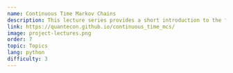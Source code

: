 ```yaml
---
name: Continuous Time Markov Chains
description: This lecture series provides a short introduction to the fascinating field of continuous time Markov chains.
link: https://quantecon.github.io/continuous_time_mcs/
image: project-lectures.png
order: 7
topic: Topics
lang: python
difficulty: 3
---
```

